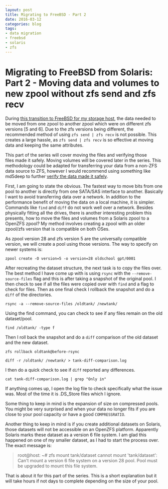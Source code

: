 ```yaml
---
layout: post
title: Migrating to FreeBSD - Part 2
date: 2016-03-12
categories: blog
tags:
- data migration
- freebsd
- solaris
- zfs
---
```


Migrating to FreeBSD from Solaris: Part 2 - Moving data and volumes to new zpool without zfs send and zfs recv
==========================

During <a href="http://justinholcomb.me/blog/2016/02/28/migration-to-freebsd-part1.html">this transition to FreeBSD for my storage host</a>, the data needed to be moved from one zpool to another zpool which were on different zfs versions [5 and 6]. Due to the zfs versions being different, the recommended method of using `zfs send | zfs recv` is not possible. This creates a large hassle, as `zfs send | zfs recv` is so effective at moving data and keeping the same attributes.

This part of the series will cover moving the files and verifying those files made it safely. Moving volumes will be covered later in the series. This methodology could be adapted for transferring your data from a non-ZFS data source to ZFS, however I would recommend using something like md5deep to further <a href="http://blog.epijunkie.com/2010/10/data-verification-after-building-a-raid-5-array-using-freenas/">verify the data made it safely</a>.

First, I am going to state the obvious. The fastest way to move bits from one pool to another is directly from one SATA/SAS interface to another. Basically I want to avoid transferring data over a network. In addition to the performance benefit of moving the data on a local machine, it is simpler. Commands like `find` and `diff` do not work well over a network. Besides physically fitting all the drives, there is another interesting problem this presents, how to move the files and volumes from a Solaris zpool to a OpenZFS zpool? My method involves creating a zpool with an older zpool/zfs version that is compatible on both OSes.

As zpool version 28 and zfs version 5 are the universally compatible version, we will create a pool using those versions. The way to specify on newer systems is:

```
zpool create -O version=5 -o version=28 oldschool gpt/0001
```

After recreating the dataset structure, the next task is to copy the files over. The best method I have come up with is using `rsync` with the `--remove-source-files` flag and this is after taking a snapshot of the original pool. I then check to see if all the files were copied over with `find` and a flag to check for files. Then as one final check I rollback the snapshot and do a `diff` of the directories.

```
rsync -a --remove-source-files /oldtank/ /newtank/
```

Using the find command, you can check to see if any files remain on the old dataset/pool.

```
find /oldtank/ -type f
```

Then I roll back the snapshot and do a `diff` comparison of the old dataset and the new dataset.

```
zfs rollback oldtank@before-rsync
```
```
diff -r /oldtank/ /newtank/ > tank-diff-comparison.log
```

I then do a quick check to see if `diff` reported any differences.
```
cat tank-diff-comparison.log | grep "Only in"
```
If anything comes up, I open the log file to check specifically what the issue was. Most of the time it is .DS_Store files which I ignore.

Some thing to keep in mind is the expansion of size on compressed pools. You might be very surprised and when your data no longer fits if you are close to your pool capacity or have a good `COMPRESSRATIO`.

Another thing to keep in mind is if you create additional datasets on Solaris, those datasets will not be accessible on an OpenZFS platform. Apparently Solaris marks these dataset as a version 6 file system. I am glad this happened on one of my smaller dataset, as I had to start the process over. The exact message is:

> root@host: ~# zfs mount tank/dataset cannot mount 'tank/dataset': Can't mount a version 6 file system on a version 28 pool. Pool must be upgraded to mount this file system.

That is about it for this part of the series. This is a short explanation but it will take hours if not days to complete depending on the size of your pool.
